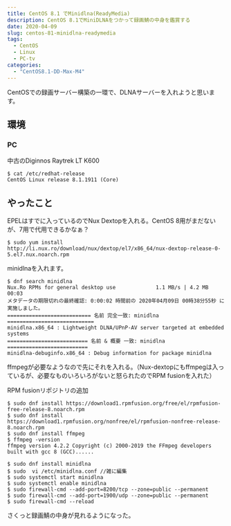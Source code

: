 ```yaml
---
title: CentOS 8.1 でMinidlna(ReadyMedia)
description: CentOS 8.1でMiniDLNAをつかって録画鯖の中身を鑑賞する
date: 2020-04-09
slug: centos-81-minidlna-readymedia
tags:
  - CentOS
  - Linux
  - PC-tv
categories:
  - "CentOS8.1-DD-Max-M4"
---
```

CentOSでの録画サーバー構築の一環で、DLNAサーバーを入れようと思います。

## 環境

### PC

中古のDiginnos Raytrek LT K600

```
$ cat /etc/redhat-release
CentOS Linux release 8.1.1911 (Core)
```

## やったこと
EPELはすでに入っているのでNux Dextopを入れる。CentOS 8用がまだないが、7用で代用できるかなぁ？

```
$ sudo yum install http://li.nux.ro/download/nux/dextop/el7/x86_64/nux-dextop-release-0-5.el7.nux.noarch.rpm
```

minidlnaを入れます。
```
$ dnf search minidlna
Nux.Ro RPMs for general desktop use             1.1 MB/s | 4.2 MB     00:03
メタデータの期限切れの最終確認: 0:00:02 時間前の 2020年04月09日 00時38分55秒 に 実施しました。
=========================== 名前 完全一致: minidlna ============================
minidlna.x86_64 : Lightweight DLNA/UPnP-AV server targeted at embedded systems
========================== 名前 & 概要 一致: minidlna ==========================
minidlna-debuginfo.x86_64 : Debug information for package minidlna
```

ffmpegが必要なようなので先にそれを入れる。（Nux-dextopにもffmpegは入っているが、必要なものいろいろがないと怒られたのでRPM fusionを入れた）

RPM fusionリポジトリの追加
```
$ sudo dnf install https://download1.rpmfusion.org/free/el/rpmfusion-free-release-8.noarch.rpm
$ sudo dnf install https://download1.rpmfusion.org/nonfree/el/rpmfusion-nonfree-release-8.noarch.rpm
$ sudo dnf install ffmpeg
$ ffmpeg -version
ffmpeg version 4.2.2 Copyright (c) 2000-2019 the FFmpeg developers
built with gcc 8 (GCC)......
```

```
$ sudo dnf install minidlna
$ sudo  vi /etc/minidlna.conf //雑に編集
$ sudo systemctl start minidlna
$ sudo systemctl enable minidlna
$ sudo firewall-cmd --add-port=8200/tcp --zone=public --permanent
$ sudo firewall-cmd --add-port=1900/udp --zone=public --permanent
$ sudo firewall-cmd --reload
```
さくっと録画鯖の中身が見れるようになった。
